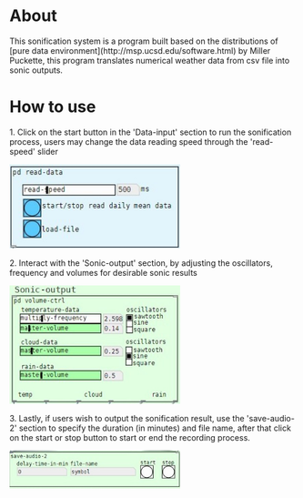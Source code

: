 # About
<p>This sonification system is a program built based on the distributions of [pure data environment](http://msp.ucsd.edu/software.html) by Miller Puckette, this program translates numerical weather data from csv file into sonic outputs.</p>

# How to use
<p>1. Click on the start button in the 'Data-input' section  to run the sonification process, users may change the data reading speed through the 'read-speed' slider</p>
<img src = "screenshots/Data-input.jpg" alt="data-input" width = "300">

<p>2. Interact with the 'Sonic-output' section, by adjusting the oscillators, frequency and volumes for desirable sonic results</p>
<img src = "screenshots/Sonic-output.jpg" alt="sonic-output" width = "300">

<p>3. Lastly, if users wish to output the sonification result, use the 'save-audio-2' section to specify the duration (in minutes) and file name, after that click on the start or stop button to start or end the recording process.</p>
<img src = "screenshots/save-audio-2.jpg" alt="save-audio" width = "300">


